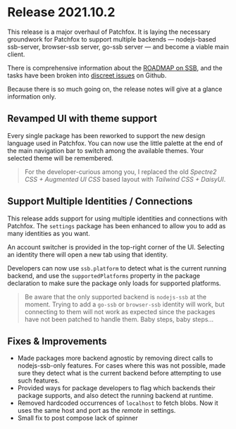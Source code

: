 # Release 2021.10.2

This release is a major overhaul of Patchfox. It is laying the necessary groundwork for Patchfox to support multiple backends — nodejs-based ssb-server, browser-ssb server, go-ssb server — and become a viable main client.

There is comprehensive information about the [ROADMAP on SSB](ssb:message/sha256/Y2iyBckEhcWvxX6a1-9ELeP6wFYD80QNdhvR50V1C7E=), and the tasks have been broken into [discreet issues](https://github.com/soapdog/patchfox/issues) on Github.

Because there is so much going on, the release notes will give at a glance information only.

## Revamped UI with theme support

Every single package has been reworked to support the new design language used in Patchfox. You can now use the little palette at the end of the main navigation bar to switch among the available themes. Your selected theme will be remembered.

> For the developer-curious among you, I replaced the old <i>Spectre2 CSS + Augmented UI CSS</i> based layout with <i>Tailwind CSS + DaisyUI</i>.

## Support Multiple Identities / Connections

This release adds support for using multiple identities and connections with Patchfox. The `settings` package has been enhanced to allow you to add as many identities as you want.

An account switcher is provided in the top-right corner of the UI. Selecting an identity there will open a new tab using that identity.

Developers can now use `ssb.platform` to detect what is the current running backend, and use the `supportedPlatforms` property in the package declaration to make sure the package only loads for supported platforms.

> Be aware that the only supported backend is `nodejs-ssb` at the moment. Trying to add a `go-ssb` or `browser-ssb` identity will work, but connecting to them will not work as expected since the packages have not been patched to handle them. Baby steps, baby steps...

## Fixes & Improvements

* Made packages more backend agnostic by removing direct calls to nodejs-ssb-only features. For cases where this was not possible, made sure they detect what is the current backend before attempting to use such features.
* Provided ways for package developers to flag which backends their package supports, and also detect the running backend at runtime.
* Removed hardcoded occurrences of `localhost` to fetch blobs. Now it uses the same host and port as the _remote_ in settings.
* Small fix to post compose lack of spinner
